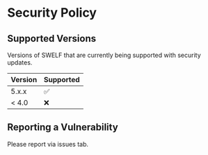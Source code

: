 # Security Policy

## Supported Versions

Versions of SWELF that are
currently being supported with security updates.

| Version | Supported          |
| ------- | ------------------ |
| 5.x.x   | :white_check_mark: |
| < 4.0   | :x:                |

## Reporting a Vulnerability

Please report via issues tab.
